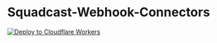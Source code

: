 # Squadcast-Webhook-Connectors

[![Deploy to Cloudflare Workers](https://deploy.workers.cloudflare.com/button)](https://deploy.workers.cloudflare.com/?url=https://github.com/SquadcastHub/Squadcast-Webhook-Connectors)
